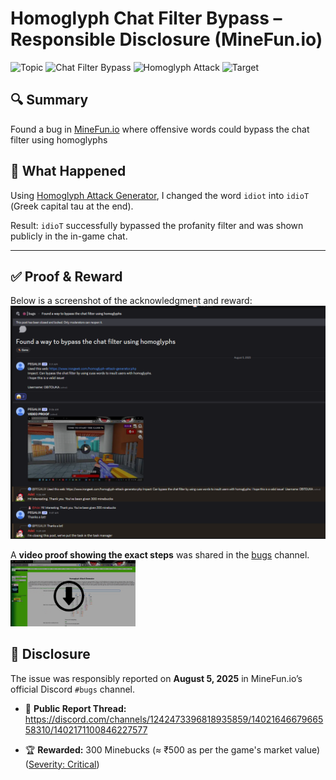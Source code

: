 # Homoglyph Chat Filter Bypass – Responsible Disclosure (MineFun.io)
![Topic](https://img.shields.io/badge/Topic-Bug_Bounty-ff0004?style=plastic)
![Chat Filter Bypass](https://img.shields.io/badge/Type-Chat_Filter_Bypass-blue?style=plastic)
![Homoglyph Attack](https://img.shields.io/badge/Technique-Homoglyph-9300FF?style=plastic)
![Target](https://img.shields.io/badge/Target-MineFun.io-D3FF00?style=plastic)


## 🔍 Summary
Found a bug in [MineFun.io](https://minefun.io) where offensive words could bypass the chat filter using homoglyphs

## 🧠 What Happened
Using [Homoglyph Attack Generator](https://www.irongeek.com/homoglyph-attack-generator.php), I changed the word `idiot` into `idioΤ` (Greek capital tau at the end).

Result: `idioΤ` successfully bypassed the profanity filter and was shown publicly in the in-game chat.

---
## ✅ Proof & Reward
Below is a screenshot of the acknowledgment and reward:
<img src="https://github.com/obitouka/minefun.io-homoglyph-bypass/blob/main/img/proof.png" width="700" />

A **video proof showing the exact steps** was shared in the [bugs](https://discord.com/channels/1242473396818935859/1402164667966558310/1402171100846227577) channel.  
<a href="https://github.com/obitouka/minefun.io-homoglyph-bypass/blob/main/video/homoglyph.mp4">
  <img src="https://github.com/obitouka/minefun.io-homoglyph-bypass/blob/main/img/demo-preview.png" width="200" />
</a>


## 📩 Disclosure
The issue was responsibly reported on **August 5, 2025** in MineFun.io’s official Discord `#bugs` channel.

- 🧾 **Public Report Thread:**  
  https://discord.com/channels/1242473396818935859/1402164667966558310/1402171100846227577
  
- 🏆 **Rewarded:** 300 Minebucks (≈ ₹500 as per the game's market value)  
  ([Severity: Critical](https://discord.com/channels/1242473396818935859/1319321791965040723/1319323191981637652))

